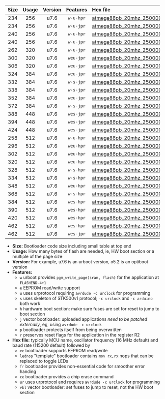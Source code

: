 |Size|Usage|Version|Features|Hex file|
|:-:|:-:|:-:|:-:|:--|
|234|256|u7.6|`w-u-hpr`|[atmega88pb_20mhz_250000bps_ur.hex](https://raw.githubusercontent.com/stefanrueger/urboot/main/bootloaders/atmega88pb/fcpu_20mhz/250000_bps/atmega88pb_20mhz_250000bps_ur.hex)|
|234|256|u7.6|`w-u-jpr`|[atmega88pb_20mhz_250000bps_ur_vbl.hex](https://raw.githubusercontent.com/stefanrueger/urboot/main/bootloaders/atmega88pb/fcpu_20mhz/250000_bps/atmega88pb_20mhz_250000bps_ur_vbl.hex)|
|240|256|u7.6|`w-u-hpr`|[atmega88pb_20mhz_250000bps_lednop_ur.hex](https://raw.githubusercontent.com/stefanrueger/urboot/main/bootloaders/atmega88pb/fcpu_20mhz/250000_bps/atmega88pb_20mhz_250000bps_lednop_ur.hex)|
|240|256|u7.6|`w-u-jpr`|[atmega88pb_20mhz_250000bps_lednop_ur_vbl.hex](https://raw.githubusercontent.com/stefanrueger/urboot/main/bootloaders/atmega88pb/fcpu_20mhz/250000_bps/atmega88pb_20mhz_250000bps_lednop_ur_vbl.hex)|
|262|320|u7.6|`w-u-jpr`|[atmega88pb_20mhz_250000bps_lednop_fr_ur_vbl.hex](https://raw.githubusercontent.com/stefanrueger/urboot/main/bootloaders/atmega88pb/fcpu_20mhz/250000_bps/atmega88pb_20mhz_250000bps_lednop_fr_ur_vbl.hex)|
|300|320|u7.6|`weu-jpr`|[atmega88pb_20mhz_250000bps_ee_ur_vbl.hex](https://raw.githubusercontent.com/stefanrueger/urboot/main/bootloaders/atmega88pb/fcpu_20mhz/250000_bps/atmega88pb_20mhz_250000bps_ee_ur_vbl.hex)|
|306|320|u7.6|`weu-jpr`|[atmega88pb_20mhz_250000bps_ee_lednop_ur_vbl.hex](https://raw.githubusercontent.com/stefanrueger/urboot/main/bootloaders/atmega88pb/fcpu_20mhz/250000_bps/atmega88pb_20mhz_250000bps_ee_lednop_ur_vbl.hex)|
|324|384|u7.6|`weu-jpr`|[atmega88pb_20mhz_250000bps_ee_lednop_fr_ur_vbl.hex](https://raw.githubusercontent.com/stefanrueger/urboot/main/bootloaders/atmega88pb/fcpu_20mhz/250000_bps/atmega88pb_20mhz_250000bps_ee_lednop_fr_ur_vbl.hex)|
|332|384|u7.6|`w-s-jpr`|[atmega88pb_20mhz_250000bps_vbl.hex](https://raw.githubusercontent.com/stefanrueger/urboot/main/bootloaders/atmega88pb/fcpu_20mhz/250000_bps/atmega88pb_20mhz_250000bps_vbl.hex)|
|338|384|u7.6|`w-s-jpr`|[atmega88pb_20mhz_250000bps_lednop_vbl.hex](https://raw.githubusercontent.com/stefanrueger/urboot/main/bootloaders/atmega88pb/fcpu_20mhz/250000_bps/atmega88pb_20mhz_250000bps_lednop_vbl.hex)|
|352|384|u7.6|`weu-jpr`|[atmega88pb_20mhz_250000bps_ee_lednop_fr_ce_ur_vbl.hex](https://raw.githubusercontent.com/stefanrueger/urboot/main/bootloaders/atmega88pb/fcpu_20mhz/250000_bps/atmega88pb_20mhz_250000bps_ee_lednop_fr_ce_ur_vbl.hex)|
|372|384|u7.6|`w-s-jpr`|[atmega88pb_20mhz_250000bps_lednop_fr_vbl.hex](https://raw.githubusercontent.com/stefanrueger/urboot/main/bootloaders/atmega88pb/fcpu_20mhz/250000_bps/atmega88pb_20mhz_250000bps_lednop_fr_vbl.hex)|
|388|448|u7.6|`wes-jpr`|[atmega88pb_20mhz_250000bps_ee_vbl.hex](https://raw.githubusercontent.com/stefanrueger/urboot/main/bootloaders/atmega88pb/fcpu_20mhz/250000_bps/atmega88pb_20mhz_250000bps_ee_vbl.hex)|
|394|448|u7.6|`wes-jpr`|[atmega88pb_20mhz_250000bps_ee_lednop_vbl.hex](https://raw.githubusercontent.com/stefanrueger/urboot/main/bootloaders/atmega88pb/fcpu_20mhz/250000_bps/atmega88pb_20mhz_250000bps_ee_lednop_vbl.hex)|
|424|448|u7.6|`wes-jpr`|[atmega88pb_20mhz_250000bps_ee_lednop_fr_vbl.hex](https://raw.githubusercontent.com/stefanrueger/urboot/main/bootloaders/atmega88pb/fcpu_20mhz/250000_bps/atmega88pb_20mhz_250000bps_ee_lednop_fr_vbl.hex)|
|258|512|u7.6|`w-u-hpr`|[atmega88pb_20mhz_250000bps_lednop_fr_ur.hex](https://raw.githubusercontent.com/stefanrueger/urboot/main/bootloaders/atmega88pb/fcpu_20mhz/250000_bps/atmega88pb_20mhz_250000bps_lednop_fr_ur.hex)|
|296|512|u7.6|`weu-hpr`|[atmega88pb_20mhz_250000bps_ee_ur.hex](https://raw.githubusercontent.com/stefanrueger/urboot/main/bootloaders/atmega88pb/fcpu_20mhz/250000_bps/atmega88pb_20mhz_250000bps_ee_ur.hex)|
|302|512|u7.6|`weu-hpr`|[atmega88pb_20mhz_250000bps_ee_lednop_ur.hex](https://raw.githubusercontent.com/stefanrueger/urboot/main/bootloaders/atmega88pb/fcpu_20mhz/250000_bps/atmega88pb_20mhz_250000bps_ee_lednop_ur.hex)|
|320|512|u7.6|`weu-hpr`|[atmega88pb_20mhz_250000bps_ee_lednop_fr_ur.hex](https://raw.githubusercontent.com/stefanrueger/urboot/main/bootloaders/atmega88pb/fcpu_20mhz/250000_bps/atmega88pb_20mhz_250000bps_ee_lednop_fr_ur.hex)|
|328|512|u7.6|`w-s-hpr`|[atmega88pb_20mhz_250000bps.hex](https://raw.githubusercontent.com/stefanrueger/urboot/main/bootloaders/atmega88pb/fcpu_20mhz/250000_bps/atmega88pb_20mhz_250000bps.hex)|
|334|512|u7.6|`w-s-hpr`|[atmega88pb_20mhz_250000bps_lednop.hex](https://raw.githubusercontent.com/stefanrueger/urboot/main/bootloaders/atmega88pb/fcpu_20mhz/250000_bps/atmega88pb_20mhz_250000bps_lednop.hex)|
|348|512|u7.6|`weu-hpr`|[atmega88pb_20mhz_250000bps_ee_lednop_fr_ce_ur.hex](https://raw.githubusercontent.com/stefanrueger/urboot/main/bootloaders/atmega88pb/fcpu_20mhz/250000_bps/atmega88pb_20mhz_250000bps_ee_lednop_fr_ce_ur.hex)|
|368|512|u7.6|`w-s-hpr`|[atmega88pb_20mhz_250000bps_lednop_fr.hex](https://raw.githubusercontent.com/stefanrueger/urboot/main/bootloaders/atmega88pb/fcpu_20mhz/250000_bps/atmega88pb_20mhz_250000bps_lednop_fr.hex)|
|384|512|u7.6|`wes-hpr`|[atmega88pb_20mhz_250000bps_ee.hex](https://raw.githubusercontent.com/stefanrueger/urboot/main/bootloaders/atmega88pb/fcpu_20mhz/250000_bps/atmega88pb_20mhz_250000bps_ee.hex)|
|390|512|u7.6|`wes-hpr`|[atmega88pb_20mhz_250000bps_ee_lednop.hex](https://raw.githubusercontent.com/stefanrueger/urboot/main/bootloaders/atmega88pb/fcpu_20mhz/250000_bps/atmega88pb_20mhz_250000bps_ee_lednop.hex)|
|420|512|u7.6|`wes-hpr`|[atmega88pb_20mhz_250000bps_ee_lednop_fr.hex](https://raw.githubusercontent.com/stefanrueger/urboot/main/bootloaders/atmega88pb/fcpu_20mhz/250000_bps/atmega88pb_20mhz_250000bps_ee_lednop_fr.hex)|
|462|512|u7.6|`wes-hpr`|[atmega88pb_20mhz_250000bps_ee_lednop_fr_ce.hex](https://raw.githubusercontent.com/stefanrueger/urboot/main/bootloaders/atmega88pb/fcpu_20mhz/250000_bps/atmega88pb_20mhz_250000bps_ee_lednop_fr_ce.hex)|
|462|512|u7.6|`wes-jpr`|[atmega88pb_20mhz_250000bps_ee_lednop_fr_ce_vbl.hex](https://raw.githubusercontent.com/stefanrueger/urboot/main/bootloaders/atmega88pb/fcpu_20mhz/250000_bps/atmega88pb_20mhz_250000bps_ee_lednop_fr_ce_vbl.hex)|

- **Size:** Bootloader code size including small table at top end
- **Usage:** How many bytes of flash are needed, ie, HW boot section or a multiple of the page size
- **Version:** For example, u7.6 is an urboot version, o5.2 is an optiboot version
- **Features:**
  + `w` urboot provides `pgm_write_page(sram, flash)` for the application at `FLASHEND-4+1`
  + `e` EEPROM read/write support
  + `u` uses urprotocol requiring `avrdude -c urclock` for programming
  + `s` uses skeleton of STK500v1 protocol; `-c urclock` and `-c arduino` both work
  + `h` hardware boot section: make sure fuses are set for reset to jump to boot section
  + `j` vector bootloader: uploaded applications *need to be patched externally*, eg, using `avrdude -c urclock`
  + `p` bootloader protects itself from being overwritten
  + `r` preserves reset flags for the application in the register R2
- **Hex file:** typically MCU name, oscillator frequency (16 MHz default) and baud rate (115200 default) followed by
  + `ee` bootloader supports EEPROM read/write
  + `lednop` "template" bootloader contains `mov rx,rx` nops that can be replaced to toggle LEDs
  + `fr` bootloader provides non-essential code for smoother error handing
  + `ce` bootloader provides a chip erase command
  + `ur` uses urprotocol and requires `avrdude -c urclock` for programming
  + `vbl` vector bootloader: set fuses to jump to reset, not the HW boot section
